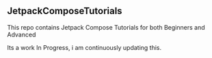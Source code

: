 ## JetpackComposeTutorials ##
This repo contains Jetpack Compose Tutorials for both Beginners and Advanced

Its a work In Progress, i am continuously updating this. 
